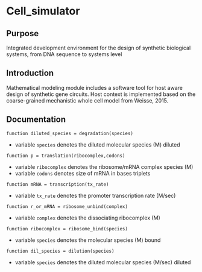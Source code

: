 # Cell_simulator

Purpose
--
Integrated development environment for the design of synthetic biological systems, from DNA sequence to systems level


Introduction
--
Mathematical modeling module includes a software tool for host aware design of synthetic gene circuits. Host context is implemented based on the coarse-grained mechanistic whole cell model from Weisse, 2015.


Documentation
--

```function diluted_species = degradation(species)```
* variable ```species``` denotes the diluted molecular species (M) diluted

```function p = translation(ribocomplex,codons)```
* variable ```ribocomplex``` denotes the ribosome/mRNA complex species (M)
* variable ```codons``` denotes size of mRNA in bases triplets

```function mRNA = transcription(tx_rate)```
* variable ```tx_rate``` denotes the promoter transcription rate (M/sec)

```function r_or_mRNA = ribosome_unbind(complex)```
* variable ```complex```  denotes the  dissociating ribocomplex (M) 

```function ribocomplex = ribosome_bind(species)```
* variable ```species``` denotes the  molecular species (M) bound

```function dil_species = dilution(species)```
* variable ```species``` denotes the diluted molecular species (M/sec) diluted
